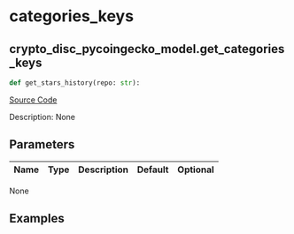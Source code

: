 # categories_keys

## crypto_disc_pycoingecko_model.get_categories_keys

```python
def get_stars_history(repo: str):
```
[Source Code](https://github.com/OpenBB-finance/OpenBBTerminal/tree/main/openbb_terminal/cryptocurrency/discovery/pycoingecko_model.py#L114)

Description: None

## Parameters

| Name | Type | Description | Default | Optional |
| ---- | ---- | ----------- | ------- | -------- |

None

## Examples


